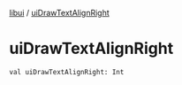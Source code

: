 [libui](index.md) / [uiDrawTextAlignRight](./ui-draw-text-align-right.md)

# uiDrawTextAlignRight

`val uiDrawTextAlignRight: Int`